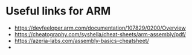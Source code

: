 # Useful links for ARM
* https://devfeeloper.arm.com/documentation/107829/0200/Overview
* https://cheatography.com/syshella/cheat-sheets/arm-assembly/pdf/
* https://azeria-labs.com/assembly-basics-cheatsheet/
* 